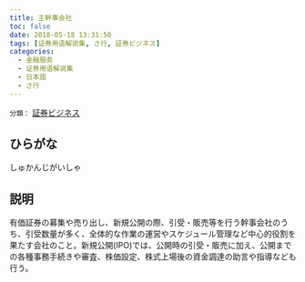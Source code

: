 ```yaml
---
title: 主幹事会社
toc: false
date: 2018-05-18 13:31:50
tags: [证券用语解说集, さ行, 証券ビジネス]
categories:
  - 金融服务
  - 证券用语解说集
  - 日本語
  - さ行
---
```


`分類：` [証券ビジネス](/tags/証券ビジネス/)

## ひらがな

しゅかんじがいしゃ

## 説明

有価証券の募集や売り出し、新規公開の際、引受・販売等を行う幹事会社のうち、引受数量が多く、全体的な作業の運営やスケジュール管理など中心的役割を果たす会社のこと。新規公開(IPO)では、公開時の引受・販売に加え、公開までの各種事務手続きや審査、株価設定、株式上場後の資金調達の助言や指導なども行う。
